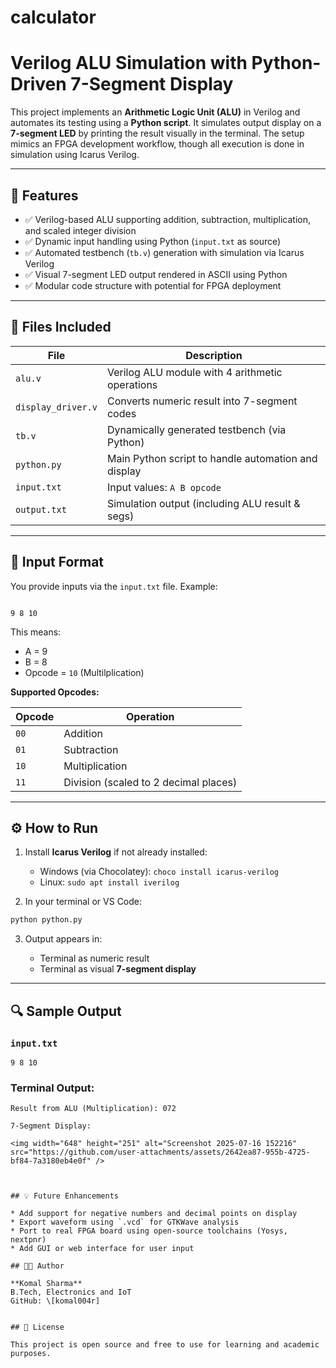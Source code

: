 # calculator

# Verilog ALU Simulation with Python-Driven 7-Segment Display

This project implements an **Arithmetic Logic Unit (ALU)** in Verilog and automates its testing using a **Python script**. It simulates output display on a **7-segment LED** by printing the result visually in the terminal. The setup mimics an FPGA development workflow, though all execution is done in simulation using Icarus Verilog.

---

## 🚀 Features

- ✅ Verilog-based ALU supporting addition, subtraction, multiplication, and scaled integer division  
- ✅ Dynamic input handling using Python (`input.txt` as source)  
- ✅ Automated testbench (`tb.v`) generation with simulation via Icarus Verilog  
- ✅ Visual 7-segment LED output rendered in ASCII using Python  
- ✅ Modular code structure with potential for FPGA deployment

---

## 📁 Files Included

| File              | Description                                      |
|-------------------|--------------------------------------------------|
| `alu.v`           | Verilog ALU module with 4 arithmetic operations  |
| `display_driver.v`| Converts numeric result into 7-segment codes     |
| `tb.v`            | Dynamically generated testbench (via Python)     |
| `python.py`       | Main Python script to handle automation and display |
| `input.txt`       | Input values: `A B opcode`                       |
| `output.txt`      | Simulation output (including ALU result & segs)  |

---

## 📝 Input Format

You provide inputs via the `input.txt` file. Example:

```

9 8 10

````

This means:
- A = 9
- B = 8
- Opcode = `10` (Multilplication)

**Supported Opcodes:**

| Opcode | Operation     |
|--------|---------------|
| `00`   | Addition       |
| `01`   | Subtraction    |
| `10`   | Multiplication |
| `11`   | Division (scaled to 2 decimal places) |

---

## ⚙️ How to Run

1. Install **Icarus Verilog** if not already installed:  
   - Windows (via Chocolatey): `choco install icarus-verilog`
   - Linux: `sudo apt install iverilog`

2. In your terminal or VS Code:

```bash
python python.py
````

3. Output appears in:

   * Terminal as numeric result
   * Terminal as visual **7-segment display**

---

## 🔍 Sample Output

### `input.txt`

```
9 8 10
```

### Terminal Output:

```
Result from ALU (Multiplication): 072

7-Segment Display:

<img width="648" height="251" alt="Screenshot 2025-07-16 152216" src="https://github.com/user-attachments/assets/2642ea87-955b-4725-bf84-7a3180eb4e0f" />



## 💡 Future Enhancements

* Add support for negative numbers and decimal points on display
* Export waveform using `.vcd` for GTKWave analysis
* Port to real FPGA board using open-source toolchains (Yosys, nextpnr)
* Add GUI or web interface for user input

## 👩‍💻 Author

**Komal Sharma**
B.Tech, Electronics and IoT
GitHub: \[komal004r]


## 📜 License

This project is open source and free to use for learning and academic purposes.

